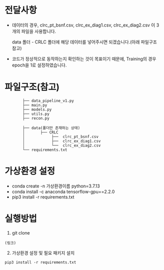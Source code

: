 # 전달사항
* 데이터의 경우, clrc_pt_bsnf.csv, clrc_ex_diag1.csv, clrc_ex_diag2.csv 이 3개의 파일을 사용합니다.


  data 폴더 - CRLC 폴더에 해당 데이터를 넣어주시면 되겠습니다.(아래 파일구조 참고)
* 코드가 정상적으로 동작하는지 확인하는 것이 목표이기 때문에, Training의 경우 epoch을 1로 설정하였습니다.

# 파일구조(참고)
```
        ├── data_pipeline_v1.py
        ├── main.py
        ├── models.py
        ├── utils.py
        ├── recon.py

        ├── data(폴더만 존재하는 상태)
        │       ├── CRLC
        │            ├──  clrc_pt_bsnf.csv
        │            ├──  clrc_ex_diag1.csv
        │            └──  clrc_ex_diag2.csv
        └── requirements.txt
``` 

# 가상환경 설정

* conda create -n 가상환경이름 python=3.7.13
* conda install -c anaconda tensorflow-gpu==2.2.0
* pip3 install -r requirements.txt

# 실행방법
1. git clone
```
(링크)

```

2. 가상환경 설정 및 필요 패키지 설치
```
pip3 install -r requirements.txt
```

